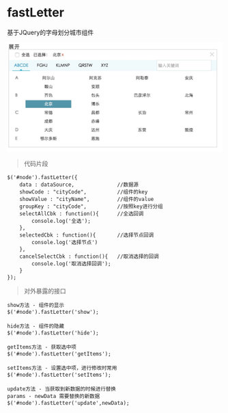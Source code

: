 # fastLetter
基于JQuery的字母划分城市组件

![fastLetter](https://github.com/angel8731/fastLetter/blob/master/example/fastLetter.png)

> 代码片段

```
$('#node').fastLetter({
    data : dataSource,				//数据源
    showCode : "cityCode",			//组件的key
    showValue : "cityName",			//组件的value
    groupKey : "cityCode",			//按照key进行分组
    selectAllCbk : function(){		//全选回调
        console.log('全选');
    },
    selectedCbk : function(){	    //选择节点回调
        console.log('选择节点')
    },
    cancelSelectCbk : function(){	//取消选择的回调
        console.log('取消选择回调');
    }
});
```

> 对外暴露的接口

```
show方法 - 组件的显示
$('#node').fastLetter('show');

hide方法 - 组件的隐藏
$('#node').fastLetter('hide');

getItems方法 - 获取选中项
$('#node').fastLetter('getItems');

setItems方法 - 设置选中项，进行修改时常用
$('#node').fastLetter('setItems');

update方法 - 当获取到新数据的时候进行替换
params - newData 需要替换的新数据 
$('#node').fastLetter('update',newData);

```
